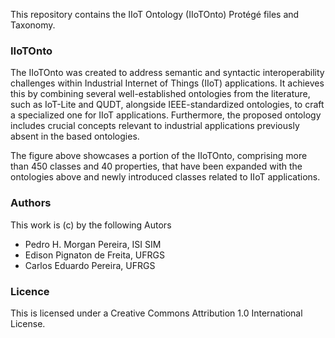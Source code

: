 This repository contains the IIoT Ontology (IIoTOnto) Protégé files and Taxonomy.

### IIoTOnto

The IIoTOnto was created to address semantic and syntactic interoperability challenges within Industrial Internet of Things (IIoT) applications. It achieves this by combining several well-established ontologies from the literature, such as IoT-Lite and QUDT, alongside IEEE-standardized ontologies, to craft a specialized one for IIoT applications. Furthermore, the proposed ontology includes crucial concepts relevant to industrial applications previously absent in the based ontologies. 

The figure above showcases a portion of the IIoTOnto, comprising more than 450 classes and 40 properties, that have been expanded with the ontologies above and newly introduced classes related to IIoT applications.

### Authors
This work is (c) by the following Autors
- Pedro H. Morgan Pereira, ISI SIM
- Edison Pignaton de Freita, UFRGS
- Carlos Eduardo Pereira, UFRGS

### Licence
This is licensed under a Creative Commons Attribution 1.0 International License.
